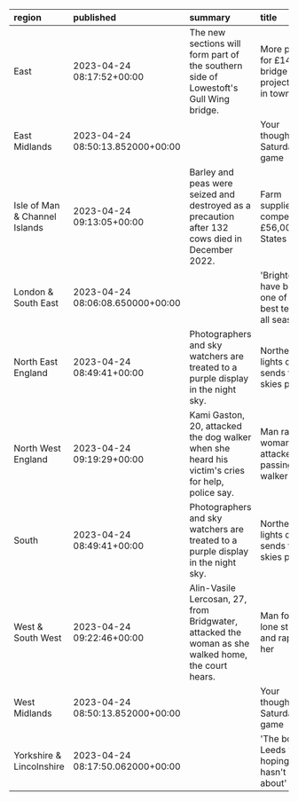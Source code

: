 | region                        | published                        | summary                                                                                            | title                                                 | url                                  |   summary_compound_score |   title_compound_score |   summary_minus_title |
|:------------------------------|:---------------------------------|:---------------------------------------------------------------------------------------------------|:------------------------------------------------------|:-------------------------------------|-------------------------:|-----------------------:|----------------------:|
| East                          | 2023-04-24 08:17:52+00:00        | The new sections will form part of the southern side of Lowestoft's Gull Wing bridge.              | More parts for £145m bridge project arrive in town    | /news/uk-england-suffolk-65371870    |                   0      |                 0      |                0      |
| East Midlands                 | 2023-04-24 08:50:13.852000+00:00 |                                                                                                    | Your thoughts on Saturday's game                      | /sport/articles/c84dgjpe34ko         |                   0      |                 0      |                0      |
| Isle of Man & Channel Islands | 2023-04-24 09:13:05+00:00        | Barley and peas were seized and destroyed as a precaution after 132 cows died in December 2022.    | Farm suppliers compensated £56,000 by States          | /news/world-europe-jersey-65373041   |                  -0.7783 |                 0      |                0.7783 |
| London & South East           | 2023-04-24 08:06:08.650000+00:00 |                                                                                                    | 'Brighton have been one of the best teams all season' | /sport/articles/c976ljj4y09o         |                   0      |                 0.6369 |                0.6369 |
| North East England            | 2023-04-24 08:49:41+00:00        | Photographers and sky watchers are treated to a purple display in the night sky.                   | Northern lights display sends the skies purple        | /news/uk-england-65371512            |                   0      |                 0      |                0      |
| North West England            | 2023-04-24 09:19:29+00:00        | Kami Gaston, 20, attacked the dog walker when she heard his victim's cries for help, police say.   | Man raped woman and attacked passing dog walker       | /news/uk-england-manchester-65372879 |                  -0.4588 |                -0.8225 |               -0.3637 |
| South                         | 2023-04-24 08:49:41+00:00        | Photographers and sky watchers are treated to a purple display in the night sky.                   | Northern lights display sends the skies purple        | /news/uk-england-65371512            |                   0      |                 0      |                0      |
| West & South West             | 2023-04-24 09:22:46+00:00        | Alin-Vasile Lercosan, 27, from Bridgwater, attacked the woman as she walked home, the court hears. | Man followed lone stranger and raped her              | /news/uk-england-somerset-65367111   |                  -0.4588 |                -0.7717 |               -0.3129 |
| West Midlands                 | 2023-04-24 08:50:13.852000+00:00 |                                                                                                    | Your thoughts on Saturday's game                      | /sport/articles/c84dgjpe34ko         |                   0      |                 0      |                0      |
| Yorkshire & Lincolnshire      | 2023-04-24 08:17:50.062000+00:00 |                                                                                                    | 'The bounce Leeds were hoping for hasn't come about'  | /sport/articles/crgm5k0kj8yo         |                   0      |                 0.4215 |                0.4215 |